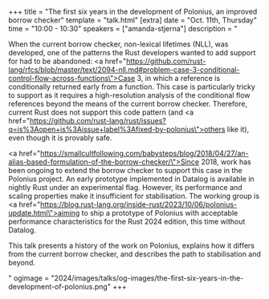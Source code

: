 +++
title = "The first six years in the development of Polonius, an improved borrow checker"
template = "talk.html"
[extra]
  date = "Oct. 11th, Thursday"
  time = "10:00 - 10:30"
  speakers = ["amanda-stjerna"]
  description = "<p>When the current borrow checker, non-lexical lifetimes (NLL), was developed, one of the patterns the Rust developers wanted to add support for had to be abandoned: <a href=\"https://github.com/rust-lang/rfcs/blob/master/text/2094-nll.md#problem-case-3-conditional-control-flow-across-functions\">Case 3, in which a reference is conditionally returned early from a function</a>. This case is particularly tricky to support as it requires a high-resolution analysis of the conditional flow references beyond the means of the current borrow checker. Therefore, current Rust does not support this code pattern (and <a href=\"https://github.com/rust-lang/rust/issues?q=is%3Aopen+is%3Aissue+label%3Afixed-by-polonius\">others like it</a>), even though it is provably safe.</p><p><a href=\"https://smallcultfollowing.com/babysteps/blog/2018/04/27/an-alias-based-formulation-of-the-borrow-checker/\">Since 2018</a>, work has been ongoing to extend the borrow checker to support this case in the Polonius project. An early prototype implemented in Datalog is available in nightly Rust under an experimental flag. However, its performance and scaling properties make it insufficient for stabilisation. The working group is <a href=\"https://blog.rust-lang.org/inside-rust/2023/10/06/polonius-update.html\">aiming to ship a prototype of Polonius with acceptable performance characteristics for the Rust 2024 edition</a>, this time without Datalog.</p><p>This talk presents a history of the work on Polonius, explains how it differs from the current borrow checker, and describes the path to stabilisation and beyond.<p>"
  ogimage = "2024/images/talks/og-images/the-first-six-years-in-the-development-of-polonius.png"
+++
